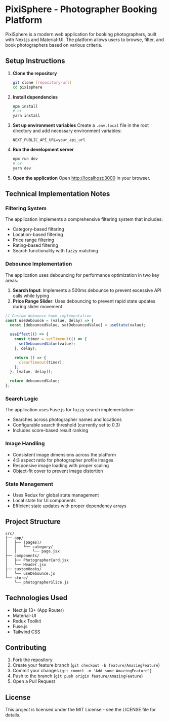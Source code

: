 # PixiSphere - Photographer Booking Platform

PixiSphere is a modern web application for booking photographers, built with Next.js and Material-UI. The platform allows users to browse, filter, and book photographers based on various criteria.

## Setup Instructions

1. **Clone the repository**
   ```bash
   git clone [repository-url]
   cd pixisphere
   ```

2. **Install dependencies**
   ```bash
   npm install
   # or
   yarn install
   ```

3. **Set up environment variables**
   Create a `.env.local` file in the root directory and add necessary environment variables:
   ```
   NEXT_PUBLIC_API_URL=your_api_url
   ```

4. **Run the development server**
   ```bash
   npm run dev
   # or
   yarn dev
   ```

5. **Open the application**
   Open [http://localhost:3000](http://localhost:3000) in your browser.

## Technical Implementation Notes

### Filtering System
The application implements a comprehensive filtering system that includes:
- Category-based filtering
- Location-based filtering
- Price range filtering
- Rating-based filtering
- Search functionality with fuzzy matching

### Debounce Implementation
The application uses debouncing for performance optimization in two key areas:
1. **Search Input**: Implements a 500ms debounce to prevent excessive API calls while typing
2. **Price Range Slider**: Uses debouncing to prevent rapid state updates during slider movement

```javascript
// Custom debounce hook implementation
const useDebounce = (value, delay) => {
  const [debouncedValue, setDebouncedValue] = useState(value);

  useEffect(() => {
    const timer = setTimeout(() => {
      setDebouncedValue(value);
    }, delay);

    return () => {
      clearTimeout(timer);
    };
  }, [value, delay]);

  return debouncedValue;
};
```

### Search Logic
The application uses Fuse.js for fuzzy search implementation:
- Searches across photographer names and locations
- Configurable search threshold (currently set to 0.3)
- Includes score-based result ranking

### Image Handling
- Consistent image dimensions across the platform
- 4:3 aspect ratio for photographer profile images
- Responsive image loading with proper scaling
- Object-fit cover to prevent image distortion

### State Management
- Uses Redux for global state management
- Local state for UI components
- Efficient state updates with proper dependency arrays

## Project Structure
```
src/
├── app/
│   ├── (pages)/
│   │   └── category/
│   │       └── page.jsx
├── components/
│   ├── PhotographerCard.jsx
│   └── Header.jsx
├── customHooks/
│   └── useDebounce.js
└── store/
    └── photographerSlice.js
```

## Technologies Used
- Next.js 13+ (App Router)
- Material-UI
- Redux Toolkit
- Fuse.js
- Tailwind CSS

## Contributing
1. Fork the repository
2. Create your feature branch (`git checkout -b feature/AmazingFeature`)
3. Commit your changes (`git commit -m 'Add some AmazingFeature'`)
4. Push to the branch (`git push origin feature/AmazingFeature`)
5. Open a Pull Request

## License
This project is licensed under the MIT License - see the LICENSE file for details.
